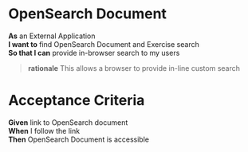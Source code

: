 OpenSearch Document
===================

**As**	an External Application<br/>
**I want to**	find OpenSearch Document and Exercise search<br/>
**So that I can** provide in-browser search to my users <br/>
		
> **rationale** This allows a browser to provide in-line custom search

Acceptance Criteria
===================

**Given**	link to OpenSearch document<br/>
**When**	I follow the link<br/>
**Then**  	OpenSearch Document is accessible<br/>